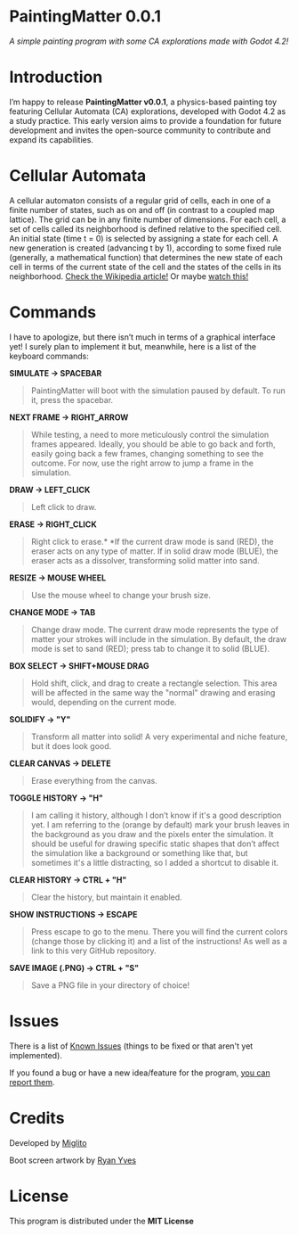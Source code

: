# PaintingMatter 0.0.1
*A simple painting program with some CA explorations made with Godot 4.2!*



# Introduction

I’m happy to release **PaintingMatter v0.0.1**, a physics-based painting toy featuring Cellular Automata (CA) explorations, developed with Godot 4.2 as a study practice. This early version aims to provide a foundation for future development and invites the open-source community to contribute and expand its capabilities.


# Cellular Automata

A cellular automaton consists of a regular grid of cells, each in one of a finite number of states, such as on and off (in contrast to a coupled map lattice). The grid can be in any finite number of dimensions. For each cell, a set of cells called its neighborhood is defined relative to the specified cell. An initial state (time t = 0) is selected by assigning a state for each cell. A new generation is created (advancing t by 1), according to some fixed rule (generally, a mathematical function) that determines the new state of each cell in terms of the current state of the cell and the states of the cells in its neighborhood. [Check the Wikipedia article!](https://en.wikipedia.org/wiki/Cellular_automaton) Or maybe [watch this!](https://www.youtube.com/watch?v=L4u7Zy_b868)


# Commands

I have to apologize, but there isn’t much in terms of a graphical interface yet! I surely plan to implement it but, meanwhile, here is a list of the keyboard commands:

**SIMULATE -> SPACEBAR**
>PaintingMatter will boot with the simulation paused by default. To run it, press the spacebar.

**NEXT FRAME -> RIGHT_ARROW**
>While testing, a need to more meticulously control the simulation frames appeared. Ideally, you should be able to go back and forth, easily going back a few frames, changing something to see the outcome. For now, use the right arrow to jump a frame in the simulation. 

**DRAW  -> LEFT_CLICK**
>Left click to draw.

**ERASE -> RIGHT_CLICK**
>Right click to erase.*
*If the current draw mode is sand (RED), the eraser acts on any type of matter. If in solid draw mode (BLUE), the eraser acts as a dissolver, transforming solid matter into sand.

**RESIZE -> MOUSE WHEEL**
>Use the mouse wheel to change your brush size.

**CHANGE MODE -> TAB**
>Change draw mode. The current draw mode represents the type of matter your strokes will include in the simulation. By default, the draw mode is set to sand (RED); press tab to change it to solid (BLUE).

**BOX SELECT -> SHIFT+MOUSE DRAG**
>Hold shift, click, and drag to create a rectangle selection. This area will be affected in the same way the "normal" drawing and erasing would, depending on the current mode.

**SOLIDIFY -> "Y"**
>Transform all matter into solid! A very experimental and niche feature, but it does look good.

**CLEAR CANVAS -> DELETE**
>Erase everything from the canvas.

**TOGGLE HISTORY -> "H"**
>I am calling it history, although I don’t know if it's a good description yet. I am referring to the (orange by default) mark your brush leaves in the background as you draw and the pixels enter the simulation. It should be useful for drawing specific static shapes that don’t affect the simulation like a background or something like that, but sometimes it's a little distracting, so I added a shortcut to disable it.

**CLEAR HISTORY -> CTRL + "H"**
>Clear the history, but maintain it enabled.

**SHOW INSTRUCTIONS -> ESCAPE**
>Press escape to go to the menu. There you will find the current colors (change those by clicking it) and a list of the instructions! As well as a link to this very GitHub repository.

**SAVE IMAGE (.PNG) -> CTRL + "S"**
>Save a PNG file in your directory of choice!


# Issues

There is a list of [Known Issues](https://github.com/miglitopictures/PaintingMatter/issues) (things to be fixed or that aren't yet implemented).

If you found a bug or have a new idea/feature for the program, [you can report them](https://github.com/miglitopictures/PaintingMatter/issues/new).


# Credits

Developed by [Miglito](https://www.instagram.com/miglitopictures)

Boot screen artwork by [Ryan Yves](https://www.instagram.com/naoquenao/)


# License

This program is distributed under the **MIT License**